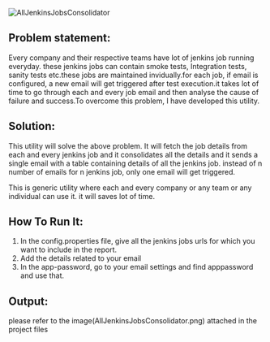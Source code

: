 ![AllJenkinsJobsConsolidator](https://user-images.githubusercontent.com/8610673/120975502-ebc87b00-c78e-11eb-9d4f-7f047e717e0d.png)

## Problem statement:
Every company and their respective teams have lot of jenkins job running everyday. these jenkins jobs can contain smoke tests, Integration tests, sanity tests etc.these jobs are maintained invidually.for each job, if email is configured, a new email will get triggered after test execution.it takes lot of time to go through each and every job email and then analyse the cause of failure and success.To overcome this problem, I have developed this utility.

## Solution:
This utility will solve the above problem. It will fetch the job details from each and every jenkins job and it consolidates all the details and it sends a single email with a table containing details of all the jenkins job. instead of n number of emails for n jenkins job, only one email will get triggered.

This is generic utility where each and every company or any team or any individual can use it. it will saves lot of time.


## How To Run It:
1. In the config.properties file, give all the jenkins jobs urls for which you want to include in the report.
2. Add the details related to your email
3. In the app-password, go to your email settings and find apppassword and use that.


## Output:
please refer to the image(AllJenkinsJobsConsolidator.png) attached in the project files
